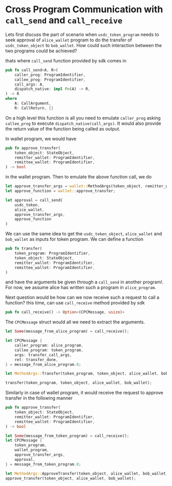 # Cross Program Communication with `call_send` and `call_receive`

Lets first discuss the part of scenario when `usdc_token_program` needs to seek approval of `alice_wallet` program to do the transfer of `usdc_token_object` to `bob_wallet`. How could such interaction between the two programs could be achieved?

thats where `call_send` function provided by sdk comes in
```rust
pub fn call_send<A, R>(
    caller_prog: ProgramIdentifier,
    callee_prog: ProgramIdentifier,
    call_args: A,
    dispatch_native: impl Fn(A) -> R,
) -> R
where
    A: CallArgument,
    R: CallReturn, {}
```
On a high level this function is all you need to emulate `caller_prog` asking `callee_prog` to execute `dispatch_native(call_args)`. It would also provide the return value of the function being called as output. 

In wallet program, we would have
```rust
pub fn approve_transfer(
    token_object: StateObject,
    remitter_wallet: ProgramIdentifier,
    remittee_wallet: ProgramIdentifier,
) -> bool
```
in the wallet program. Then to emulate the above function call, we do

```rust
let approve_transfer_args = wallet::MethodArgs(token_object, remitter_wallet, remittee_wallet);
let approve_function = wallet::approve_transfer;

let approval = call_send(
    usdc_token,
    alice_wallet,
    approve_transfer_args,
    approve_function
)
```

We can use the same idea to get the `usdc_token_object`, `alice_wallet` and `bob_wallet` as inputs for token program. We can define  a function

```rust
pub fn transfer(
    token_program: ProgramIdentifier,
    token_object: StateObject,
    remitter_wallet: ProgramIdentifier,
    remittee_wallet: ProgramIdentifier,
)
```
and have the arguments be given through a `call_send` in another program!. For now, we assume alice has written such a program in `alice_program`.

Next question would be how can we now receive such a request to call a function?
this time,  can use `call_receive` method provided by sdk

```rust
pub fn call_receive() -> Option<(CPCMessage, usize)>
```

The `CPCMessage` struct would all we need to extract the arguments.

```rust
let Some(message_from_alice_program) = call_receive();

let CPCMessage {
    caller_program: alice_program,
    callee_program: token_program,
    args: transfer_call_args,
    ret: transfer_done,
} = message_from_alice_program.0;

let MethodArgs::Transfer(token_program, token_object, alice_wallet, bob_wallet) = transfer_call_args;

transfer(token_program, token_object, alice_wallet, bob_wallet);
```

Similarly in case of wallet program, it would receive the request to approve transfer in the following manner

```rust
pub fn approve_transfer(
    token_object: StateObject,
    remitter_wallet: ProgramIdentifier,
    remittee_wallet: ProgramIdentifier,
) -> bool

let Some(message_from_token_program) = call_receive();
let CPCMessage {
    token_program,
    wallet_program,
    approve_transfer_args,
    approval,
} = message_from_token_program.0;

let MethodArgs::ApproveTransfer(token_object, alice_wallet, bob_wallet) = approve_call_args;
approve_transfer(token_object, alice_wallet, bob_wallet);

```
